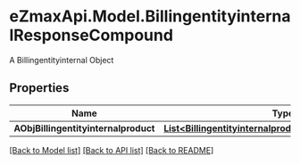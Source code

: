 # eZmaxApi.Model.BillingentityinternalResponseCompound
A Billingentityinternal Object

## Properties

Name | Type | Description | Notes
------------ | ------------- | ------------- | -------------
**AObjBillingentityinternalproduct** | [**List&lt;BillingentityinternalproductResponseCompound&gt;**](BillingentityinternalproductResponseCompound.md) |  | 

[[Back to Model list]](../README.md#documentation-for-models) [[Back to API list]](../README.md#documentation-for-api-endpoints) [[Back to README]](../README.md)

